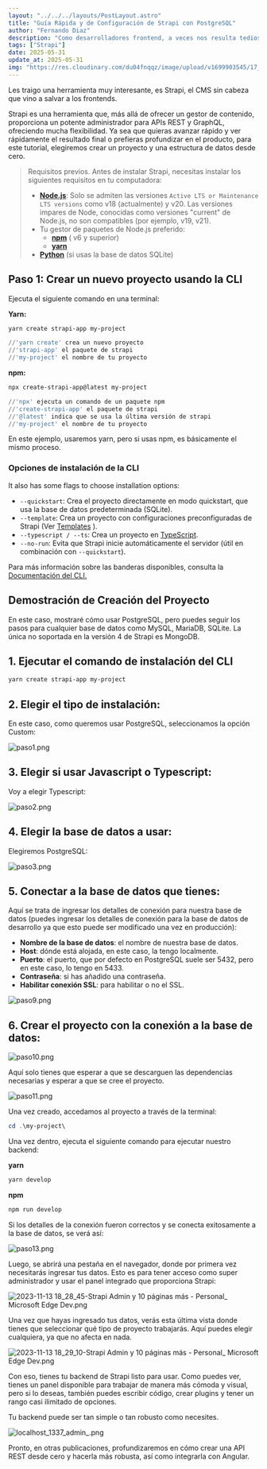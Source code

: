 ```yaml
---
layout: "../../../layouts/PostLayout.astro"
title: "Guía Rápida y de Configuración de Strapi con PostgreSQL"
author: "Fernando Diaz"
description: "Como desarrolladores frontend, a veces nos resulta tedioso crear nuestro backend, preferimos dejar esta tarea a un desarrollador especializado en el rol."
tags: ["Strapi"]
date: 2025-05-31
update_at: 2025-05-31
img: "https://res.cloudinary.com/du04fnqqz/image/upload/v1699903545/17_500_x_414_px_1_145c9f2dd7.jpg"
---
```


Les traigo una herramienta muy interesante, es Strapi, el CMS sin cabeza que vino a salvar a los frontends.

Strapi es una herramienta que, más allá de ofrecer un gestor de contenido, proporciona un potente administrador para APIs REST y GraphQL, ofreciendo mucha flexibilidad. Ya sea que quieras avanzar rápido y ver rápidamente el resultado final o prefieras profundizar en el producto, para este tutorial, elegiremos crear un proyecto y una estructura de datos desde cero.


> Requisitos previos.
> Antes de instalar Strapi, necesitas instalar los siguientes requisitos en tu computadora:
> - **[Node.js](https://nodejs.org/en)**: Solo se admiten las versiones `Active LTS or Maintenance LTS versions` como v18 (actualmente) y v20. Las versiones impares de Node, conocidas como versiones "current" de Node.js, no son compatibles (por ejemplo, v19, v21).
> - Tu gestor de paquetes de Node.js preferido:
>    - **[npm](https://docs.npmjs.com/cli/v6/commands/npm-install)** ( v6 y superior)
>    - **[yarn](https://yarnpkg.com/getting-started/install)**
> - **[Python](https://www.python.org/downloads/)** (si usas la base de datos SQLite)


## Paso 1: Crear un nuevo proyecto usando la CLI

Ejecuta el siguiente comando en una terminal:

**Yarn:**
```powershell
yarn create strapi-app my-project

//'yarn create' crea un nuevo proyecto
//'strapi-app' el paquete de strapi
//'my-project' el nombre de tu proyecto
```

**npm:**
```powershell
npx create-strapi-app@latest my-project 

//'npx' ejecuta un comando de un paquete npm
//'create-strapi-app' el paquete de strapi
//'@latest' indica que se usa la última versión de strapi
//'my-project' el nombre de tu proyecto
```

En este ejemplo, usaremos yarn, pero si usas npm, es básicamente el mismo proceso.

### Opciones de instalación de la CLI

It also has some flags to choose installation options:

- `--quickstart`: Crea el proyecto directamente en modo quickstart, que usa la base de datos predeterminada (SQLite).
- `--template`:  Crea un proyecto con configuraciones preconfiguradas de Strapi (Ver [Templates](https://docs.strapi.io/dev-docs/templates) ).
- `--typescript / --ts`: Crea un proyecto en [TypeScript](https://docs.strapi.io/dev-docs/typescript).
- `--no-run`: Evita que Strapi inicie automáticamente el servidor (útil en combinación con `--quickstart`).

Para más información sobre las banderas disponibles, consulta la [Documentación del CLI.](https://docs.strapi.io/dev-docs/cli)

## Demostración de Creación del Proyecto

En este caso, mostraré cómo usar PostgreSQL, pero puedes seguir los pasos para cualquier base de datos como MySQL, MariaDB, SQLite. La única no soportada en la versión 4 de Strapi es MongoDB.

## 1. Ejecutar el comando de instalación del CLI

```powershell
yarn create strapi-app my-project
```

## 2. Elegir el tipo de instalación:

En este caso, como queremos usar PostgreSQL, seleccionamos la opción Custom:

![paso1.png](https://res.cloudinary.com/du04fnqqz/image/upload/v1699909307/paso1_0a78b5ff26.png)

## 3. Elegir si usar Javascript o Typescript:

Voy a elegir Typescript:

![paso2.png](https://res.cloudinary.com/du04fnqqz/image/upload/v1699909464/paso2_3c9498f179.png)

## 4. Elegir la base de datos a usar:

Elegiremos PostgreSQL:

![paso3.png](https://res.cloudinary.com/du04fnqqz/image/upload/v1699909466/paso3_c03e041a0b.png)

## 5. Conectar a la base de datos que tienes:

Aquí se trata de ingresar los detalles de conexión para nuestra base de datos (puedes ingresar los detalles de conexión para la base de datos de desarrollo ya que esto puede ser modificado una vez en producción):

- **Nombre de la base de datos**: el nombre de nuestra base de datos.
- **Host**: dónde está alojada, en este caso, la tengo localmente.
- **Puerto**: el puerto, que por defecto en PostgreSQL suele ser 5432, pero en este caso, lo tengo en 5433.
- **Contraseña**:  si has añadido una contraseña.
- **Habilitar conexión SSL**: para habilitar o no el SSL.

![paso9.png](https://res.cloudinary.com/du04fnqqz/image/upload/v1699909470/paso9_7bbb4f6169.png)

## 6. Crear el proyecto con la conexión a la base de datos:

![paso10.png](https://res.cloudinary.com/du04fnqqz/image/upload/v1699909471/paso10_0d0f0c0927.png)

Aquí solo tienes que esperar a que se descarguen las dependencias necesarias y esperar a que se cree el proyecto.

![paso11.png](https://res.cloudinary.com/du04fnqqz/image/upload/v1699909474/paso11_8089b4b277.png)


Una vez creado, accedamos al proyecto a través de la terminal:

```powershell
cd .\my-project\
```

Una vez dentro, ejecuta el siguiente comando para ejecutar nuestro backend:

**yarn**
```powershell
yarn develop
```

**npm**
```powershell
npm run develop
```

Si los detalles de la conexión fueron correctos y se conecta exitosamente a la base de datos, se verá así:

![paso13.png](https://res.cloudinary.com/du04fnqqz/image/upload/v1699909476/paso13_e70710d824.png)

Luego, se abrirá una pestaña en el navegador, donde por primera vez necesitarás ingresar tus datos. Esto es para tener acceso como super administrador y usar el panel integrado que proporciona Strapi:

![2023-11-13 18_28_45-Strapi Admin y 10 páginas más - Personal_ Microsoft​ Edge Dev.png](https://res.cloudinary.com/du04fnqqz/image/upload/v1699911059/2023_11_13_18_28_45_Strapi_Admin_y_10_paginas_mas_Personal_Microsoft_Edge_Dev_3e4895a3b0.png)

Una vez que hayas ingresado tus datos, verás esta última vista donde tienes que seleccionar qué tipo de proyecto trabajarás. Aquí puedes elegir cualquiera, ya que no afecta en nada.

![2023-11-13 18_29_10-Strapi Admin y 10 páginas más - Personal_ Microsoft​ Edge Dev.png](https://res.cloudinary.com/du04fnqqz/image/upload/v1699911059/2023_11_13_18_29_10_Strapi_Admin_y_10_paginas_mas_Personal_Microsoft_Edge_Dev_38e532432e.png)

Con eso, tienes tu backend de Strapi listo para usar. Como puedes ver, tienes un panel disponible para trabajar de manera más cómoda y visual, pero si lo deseas, también puedes escribir código, crear plugins y tener un rango casi ilimitado de opciones.

Tu backend puede ser tan simple o tan robusto como necesites.

![localhost_1337_admin_.png](https://res.cloudinary.com/du04fnqqz/image/upload/v1699911022/localhost_1337_admin_cb8faee6fd.png)

Pronto, en otras publicaciones, profundizaremos en cómo crear una API REST desde cero y hacerla más robusta, así como integrarla con Angular.
